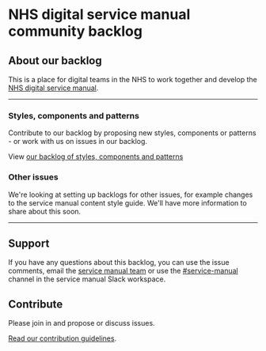 # NHS digital service manual community backlog

## About our backlog

This is a place for digital teams in the NHS to work together and develop the [NHS digital service manual](https://beta.nhs.uk/service-manual/). 

---

### **Styles, components and patterns**

Contribute to our backlog by proposing new styles, components or patterns - or work with us on issues in our backlog.

View [our backlog of styles, components and patterns](https://github.com/nhsuk/nhsuk-service-manual-backlog/projects/1)

### **Other issues**

We're looking at setting up backlogs for other issues, for example changes to the service manual content style guide. We'll have more information to share about this soon.

---

## Support

If you have any questions about this backlog, you can use the issue comments, email the [service manual team](mailto:service-manual@nhs.net) or use the [#service-manual](https://nhs-service-manual.slack.com/messages/CF6CNGB7E) channel in the service manual Slack workspace.


## Contribute

Please join in and propose or discuss issues.

[Read our contribution guidelines](CONTRIBUTING.md).
